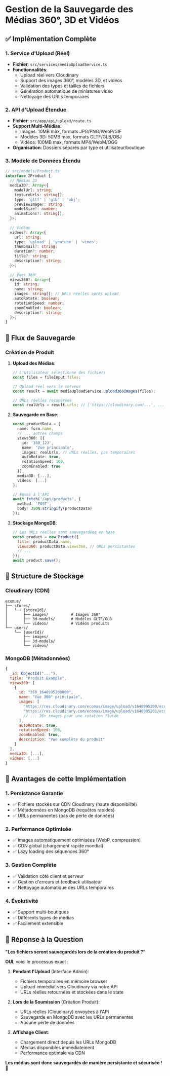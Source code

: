 # Gestion de la Sauvegarde des Médias 360°, 3D et Vidéos

## ✅ Implémentation Complète

### 1. **Service d'Upload (Réel)**
- **Fichier**: `src/services/mediaUploadService.ts`
- **Fonctionnalités**:
  - Upload réel vers Cloudinary
  - Support des images 360°, modèles 3D, et vidéos
  - Validation des types et tailles de fichiers
  - Génération automatique de miniatures vidéo
  - Nettoyage des URLs temporaires

### 2. **API d'Upload Étendue**
- **Fichier**: `src/app/api/upload/route.ts`
- **Support Multi-Médias**:
  - Images: 10MB max, formats JPG/PNG/WebP/GIF
  - Modèles 3D: 50MB max, formats GLTF/GLB/OBJ  
  - Vidéos: 100MB max, formats MP4/WebM/OGG
- **Organisation**: Dossiers séparés par type et utilisateur/boutique

### 3. **Modèle de Données Étendu**
```typescript
// src/models/Product.ts
interface IProduct {
  // Médias 3D
  media3D?: Array<{
    modelUrl: string;
    textureUrls: string[];
    type: 'gltf' | 'glb' | 'obj';
    previewImage?: string;
    modelSize?: number;
    animations?: string[];
  }>;
  
  // Vidéos
  videos?: Array<{
    url: string;
    type: 'upload' | 'youtube' | 'vimeo';
    thumbnail?: string;
    duration?: number;
    title?: string;
    description?: string;
  }>;
  
  // Vues 360°
  views360?: Array<{
    id: string;
    name: string;
    images: string[]; // URLs réelles après upload
    autoRotate: boolean;
    rotationSpeed: number;
    zoomEnabled: boolean;
    description?: string;
  }>;
}
```

## 🔄 Flux de Sauvegarde

### **Création de Produit**
1. **Upload des Médias**:
   ```typescript
   // L'utilisateur sélectionne des fichiers
   const files = fileInput.files;
   
   // Upload réel vers le serveur
   const result = await mediaUploadService.upload360Images(files);
   
   // URLs réelles récupérées
   const realUrls = result.urls; // ['https://cloudinary.com/...', ...]
   ```

2. **Sauvegarde en Base**:
   ```typescript
   const productData = {
     name: form.name,
     // ... autres champs
     views360: [{
       id: '360_123',
       name: 'Vue principale',
       images: realUrls, // URLs réelles, pas temporaires
       autoRotate: true,
       rotationSpeed: 100,
       zoomEnabled: true
     }],
     media3D: [...],
     videos: [...]
   };
   
   // Envoi à l'API
   await fetch('/api/products', {
     method: 'POST',
     body: JSON.stringify(productData)
   });
   ```

3. **Stockage MongoDB**:
   ```javascript
   // Les URLs réelles sont sauvegardées en base
   const product = new Product({
     title: productData.name,
     views360: productData.views360, // URLs persistantes
     // ...
   });
   await product.save();
   ```

## 📂 Structure de Stockage

### **Cloudinary (CDN)**
```
ecomus/
├── stores/
│   └── {storeId}/
│       ├── images/          # Images 360°
│       ├── 3d-models/       # Modèles GLTF/GLB
│       └── videos/          # Vidéos produits
└── users/
    └── {userId}/
        ├── images/
        ├── 3d-models/
        └── videos/
```

### **MongoDB (Métadonnées)**
```javascript
{
  _id: ObjectId("..."),
  title: "Produit Example",
  views360: [
    {
      id: "360_1640995200000",
      name: "Vue 360° principale",
      images: [
        "https://res.cloudinary.com/ecomus/image/upload/v1640995200/ecomus/stores/store123/images/360_1.webp",
        "https://res.cloudinary.com/ecomus/image/upload/v1640995201/ecomus/stores/store123/images/360_2.webp",
        // ... 36+ images pour une rotation fluide
      ],
      autoRotate: true,
      rotationSpeed: 100,
      zoomEnabled: true,
      description: "Vue complète du produit"
    }
  ],
  media3D: [...],
  videos: [...]
}
```

## 🚀 Avantages de cette Implémentation

### **1. Persistance Garantie**
- ✅ Fichiers stockés sur CDN Cloudinary (haute disponibilité)
- ✅ Métadonnées en MongoDB (requêtes rapides)
- ✅ URLs permanentes (pas de perte de données)

### **2. Performance Optimisée**
- ✅ Images automatiquement optimisées (WebP, compression)
- ✅ CDN global (chargement rapide mondial)
- ✅ Lazy loading des séquences 360°

### **3. Gestion Complète**
- ✅ Validation côté client et serveur
- ✅ Gestion d'erreurs et feedback utilisateur
- ✅ Nettoyage automatique des URLs temporaires

### **4. Évolutivité**
- ✅ Support multi-boutiques
- ✅ Différents types de médias
- ✅ Facilement extensible

## 💾 Réponse à la Question

**"Les fichiers seront sauvegardés lors de la création du produit ?"**

**OUI**, voici le processus exact :

1. **Pendant l'Upload** (Interface Admin):
   - Fichiers temporaires en mémoire browser
   - Upload immédiat vers Cloudinary via notre API
   - URLs réelles retournées et stockées dans le state

2. **Lors de la Soumission** (Création Produit):
   - URLs réelles (Cloudinary) envoyées à l'API
   - Sauvegarde en MongoDB avec les URLs permanentes
   - Aucune perte de données

3. **Affichage Client**:
   - Chargement direct depuis les URLs MongoDB
   - Médias disponibles immédiatement
   - Performance optimale via CDN

**Les médias sont donc sauvegardés de manière persistante et sécurisée !** 🎉

